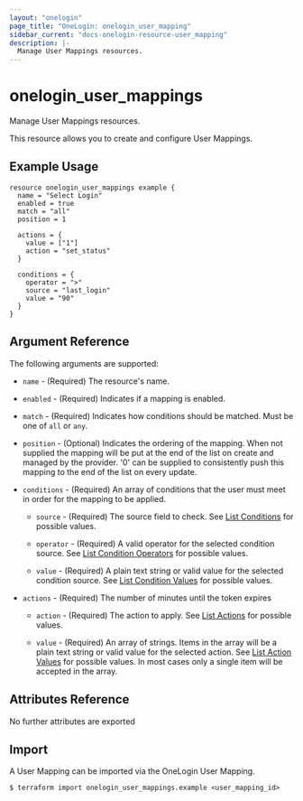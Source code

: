 ```yaml
---
layout: "onelogin"
page_title: "OneLogin: onelogin_user_mapping"
sidebar_current: "docs-onelogin-resource-user_mapping"
description: |-
  Manage User Mappings resources.
---
```


# onelogin_user_mappings

Manage User Mappings resources.

This resource allows you to create and configure User Mappings.

## Example Usage

```hcl
resource onelogin_user_mappings example {
  name = "Select Login"
  enabled = true
  match = "all"
  position = 1

  actions = {
    value = ["1"]
    action = "set_status"
  }

  conditions = {
    operator = ">"
    source = "last_login"
    value = "90"
  }
}
```

## Argument Reference

The following arguments are supported:
* `name` - (Required) The resource's name.

* `enabled` - (Required) Indicates if a mapping is enabled.

* `match` - (Required) Indicates how conditions should be matched. Must be one of `all` or `any`.

* `position` - (Optional) Indicates the ordering of the mapping. When not supplied the mapping will be put at the end of the list on create and managed by the provider. '0' can be supplied to consistently push this mapping to the end of the list on every update.

* `conditions` - (Required) An array of conditions that the user must meet in order for the mapping to be applied.
  * `source` - (Required) The source field to check. See [List Conditions](https://developers.onelogin.com/api-docs/2/user-mappings/list-conditions) for possible values.

  * `operator` - (Required) A valid operator for the selected condition source. See [List Condition Operators](https://developers.onelogin.com/api-docs/2/user-mappings/list-condition-operators) for possible values.

  * `value` - (Required) A plain text string or valid value for the selected condition source. See [List Condition Values](https://developers.onelogin.com/api-docs/2/user-mappings/list-condition-values) for possible values.

* `actions` - (Required) The number of minutes until the token expires
  * `action` - (Required) The action to apply. See [List Actions](https://developers.onelogin.com/api-docs/2/user-mappings/list-conditions) for possible values.

  * `value` - (Required) An array of strings. Items in the array will be a plain text string or valid value for the selected action. See [List Action Values](https://developers.onelogin.com/api-docs/2/user-mappings/list-action-values) for possible values. In most cases only a single item will be accepted in the array.



## Attributes Reference

No further attributes are exported

## Import

A User Mapping can be imported via the OneLogin User Mapping.

```
$ terraform import onelogin_user_mappings.example <user_mapping_id>
```
